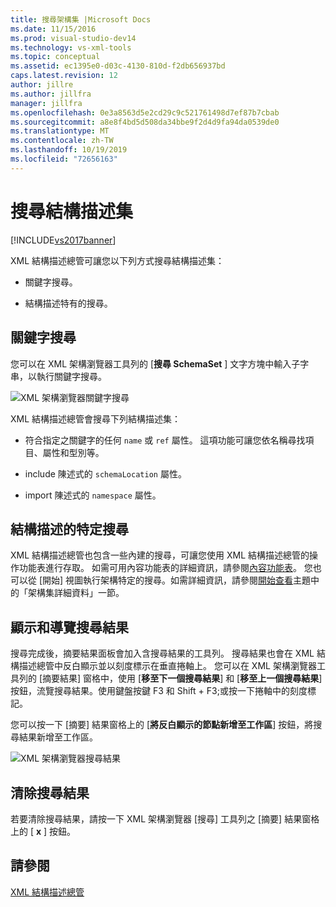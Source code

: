 ```yaml
---
title: 搜尋架構集 |Microsoft Docs
ms.date: 11/15/2016
ms.prod: visual-studio-dev14
ms.technology: vs-xml-tools
ms.topic: conceptual
ms.assetid: ec1395e0-d03c-4130-810d-f2db656937bd
caps.latest.revision: 12
author: jillre
ms.author: jillfra
manager: jillfra
ms.openlocfilehash: 0e3a8563d5e2cd29c9c521761498d7ef87b7cbab
ms.sourcegitcommit: a8e8f4bd5d508da34bbe9f2d4d9fa94da0539de0
ms.translationtype: MT
ms.contentlocale: zh-TW
ms.lasthandoff: 10/19/2019
ms.locfileid: "72656163"
---
```

# <a name="searching-the-schema-set"></a>搜尋結構描述集
[!INCLUDE[vs2017banner](../includes/vs2017banner.md)]

XML 結構描述總管可讓您以下列方式搜尋結構描述集：

- 關鍵字搜尋。

- 結構描述特有的搜尋。

## <a name="keyword-search"></a>關鍵字搜尋
 您可以在 XML 架構瀏覽器工具列的 [**搜尋 SchemaSet** ] 文字方塊中輸入子字串，以執行關鍵字搜尋。

 ![XML 架構瀏覽器關鍵字搜尋](../xml-tools/media/schemaexplorersearch.gif "SchemaExplorerSearch")

 XML 結構描述總管會搜尋下列結構描述集：

- 符合指定之關鍵字的任何 `name` 或 `ref` 屬性。 這項功能可讓您依名稱尋找項目、屬性和型別等。

- include 陳述式的 `schemaLocation` 屬性。

- import 陳述式的 `namespace` 屬性。

## <a name="schema-specific-search"></a>結構描述的特定搜尋
 XML 結構描述總管也包含一些內建的搜尋，可讓您使用 XML 結構描述總管的操作功能表進行存取。 如需可用內容功能表的詳細資訊，請參閱[內容功能表](../xml-tools/context-menus-xml-schema-explorer.md)。 您也可以從 [開始] 視圖執行架構特定的搜尋。如需詳細資訊，請參閱[開始查看](../xml-tools/start-view.md)主題中的「架構集詳細資料」一節。

## <a name="displaying-and-navigating-search-results"></a>顯示和導覽搜尋結果
 搜尋完成後，摘要結果面板會加入含搜尋結果的工具列。 搜尋結果也會在 XML 結構描述總管中反白顯示並以刻度標示在垂直捲軸上。 您可以在 XML 架構瀏覽器工具列的 [摘要結果] 窗格中，使用 [**移至下一個搜尋結果**] 和 [**移至上一個搜尋結果**] 按鈕，流覽搜尋結果。使用鍵盤按鍵 F3 和 Shift + F3;或按一下捲軸中的刻度標記。

 您可以按一下 [摘要] 結果窗格上的 [**將反白顯示的節點新增至工作區**] 按鈕，將搜尋結果新增至工作區。

 ![XML 架構瀏覽器搜尋結果](../xml-tools/media/schemaexplorersearchresult.gif "SchemaExplorerSearchResult")

## <a name="clearing-search-results"></a>清除搜尋結果
 若要清除搜尋結果，請按一下 XML 架構瀏覽器 [搜尋] 工具列之 [摘要] 結果窗格上的 [ **x** ] 按鈕。

## <a name="see-also"></a>請參閱
 [XML 結構描述總管](../xml-tools/xml-schema-explorer.md)
